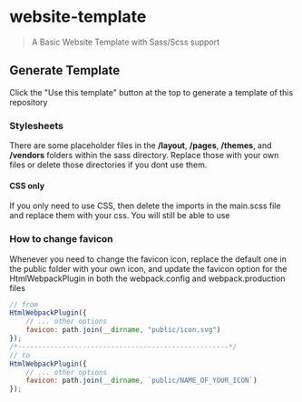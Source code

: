# website-template

> A Basic Website Template with Sass/Scss support

## Generate Template

Click the "Use this template" button at the top to generate a template of this repository

### Stylesheets

There are some placeholder files in the **/layout**, **/pages**, **/themes**, and **/vendors** folders within the sass directory. Replace those with your own files or delete those directories if you dont use them.

#### CSS only

If you only need to use CSS, then delete the imports in the main.scss file and replace them with your css. You will still be able to use

### How to change favicon

Whenever you need to change the favicon icon, replace the default one in the public folder with your own icon, and update the favicon option for the HtmlWebpackPlugin in both the webpack.config and webpack.production files

```javascript
// from
HtmlWebpackPlugin({
    // ... other options
    favicon: path.join(__dirname, "public/icon.svg")
});
/*----------------------------------------------------*/
// to
HtmlWebpackPlugin({
    // ... other options
    favicon: path.join(__dirname, `public/NAME_OF_YOUR_ICON`)
});
```

